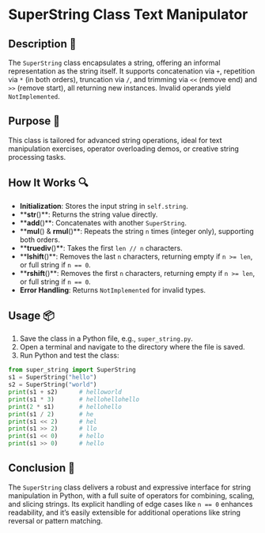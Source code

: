 # SuperString Class Text Manipulator

## Description 📝

The `SuperString` class encapsulates a string, offering an informal representation as the string itself.
It supports concatenation via `+`, repetition via `*` (in both orders), truncation via `/`, and trimming via `<<` (remove end) and `>>` (remove start), all returning new instances.
Invalid operands yield `NotImplemented`.

## Purpose 🎯

This class is tailored for advanced string operations, ideal for text manipulation exercises, operator overloading demos, or creative string processing tasks.

## How It Works 🔍

-   **Initialization**: Stores the input string in `self.string`.
-   ****str**()**: Returns the string value directly.
-   ****add**()**: Concatenates with another `SuperString`.
-   ****mul**() & **rmul**()**: Repeats the string `n` times (integer only), supporting both orders.
-   ****truediv**()**: Takes the first `len // n` characters.
-   ****lshift**()**: Removes the last `n` characters, returning empty if `n >= len`, or full string if `n == 0`.
-   ****rshift**()**: Removes the first `n` characters, returning empty if `n >= len`, or full string if `n == 0`.
-   **Error Handling**: Returns `NotImplemented` for invalid types.

## Usage 📦

1. Save the class in a Python file, e.g., `super_string.py`.
2. Open a terminal and navigate to the directory where the file is saved.
3. Run Python and test the class:

```python
from super_string import SuperString
s1 = SuperString("hello")
s2 = SuperString("world")
print(s1 + s2)      # helloworld
print(s1 * 3)       # hellohellohello
print(2 * s1)       # hellohello
print(s1 / 2)       # he
print(s1 << 2)      # hel
print(s1 >> 2)      # llo
print(s1 << 0)      # hello
print(s1 >> 0)      # hello
```

## Conclusion 🚀

The `SuperString` class delivers a robust and expressive interface for string manipulation in Python, with a full suite of operators for combining, scaling, and slicing strings.
Its explicit handling of edge cases like `n == 0` enhances readability, and it’s easily extensible for additional operations like string reversal or pattern matching.
